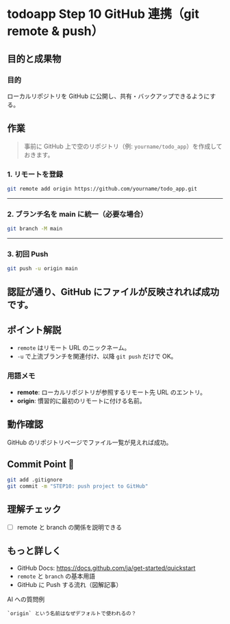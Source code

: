 # todoapp Step 10 GitHub 連携（git remote & push）

## 目的と成果物

### 目的
ローカルリポジトリを GitHub に公開し、共有・バックアップできるようにする。

## 作業
> 事前に GitHub 上で空のリポジトリ（例: `yourname/todo_app`）を作成しておきます。

### 1. リモートを登録
```bash
git remote add origin https://github.com/yourname/todo_app.git
```

---

### 2. ブランチ名を main に統一（必要な場合）
```bash
git branch -M main
```

---

### 3. 初回 Push
```bash
git push -u origin main
```
認証が通り、GitHub にファイルが反映されれば成功です。
---

## ポイント解説
- `remote` はリモート URL のニックネーム。
- `-u` で上流ブランチを関連付け、以降 `git push` だけで OK。

### 用語メモ
- **remote**: ローカルリポジトリが参照するリモート先 URL のエントリ。
- **origin**: 慣習的に最初のリモートに付ける名前。

## 動作確認
GitHub のリポジトリページでファイル一覧が見えれば成功。

## Commit Point 🚩
```bash
git add .gitignore
git commit -m "STEP10: push project to GitHub"
```

## 理解チェック
- [ ] remote と branch の関係を説明できる

## もっと詳しく

- GitHub Docs: https://docs.github.com/ja/get-started/quickstart
- `remote` と `branch` の基本用語
- GitHub に Push する流れ（図解記事）

AI への質問例
```
`origin` という名前はなぜデフォルトで使われるの？
``` 
